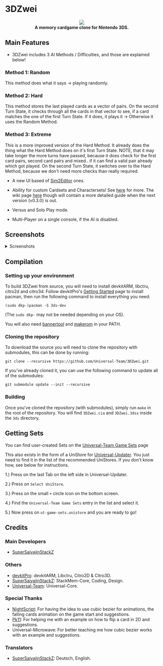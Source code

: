 # 3DZwei
<p align="center">
	<a href="https://github.com/Universal-Team/3DZwei/releases/latest"><img src="https://github.com/Universal-Team/3DZwei/blob/master/resources/logos/logo.png"></a><br>
	<b>A memory cardgame clone for Nintendo 3DS.</b><br>
</p>

## Main Features
* 3DZwei includes 3 AI Methods / Difficulties, and those are explained below!

### Method 1: Random
This method does what it says -> playing randomly.

### Method 2: Hard
This method stores the last played cards as a vector of pairs. On the second Turn State, it checks through all the cards in that vector to see, if a card matches the one of the first Turn State. If it does, it plays it -> Otherwise it uses the Random Method.

### Method 3: Extreme
This is a more improved version of the Hard Method. It already does the thing what the Hard Method does on it's first Turn State. NOTE, that it may take longer the more turns have passed, because it does check for the first card pairs, second card pairs and mixed.. if it can find a valid pair already which got played. On the second Turn State, it switches over to the Hard Method, because we don't need more checks than really required.


* A new UI based of [Sim2Editor](https://github.com/Universal-Team/Sim2Editor) ones.

* Ability for custom Cardsets and Charactersets! See [here](https://github.com/Universal-Team/3DZwei/tree/master/set-generator/README.md) for more. The wiki page [here](https://github.com/Universal-Team/3DZwei/wiki) though will contain a more detailed guide when the next version (v0.3.0) is out.

* Versus and Solo Play mode.

* Multi-Player on a single console, if the AI is disabled.

## Screenshots

<details><summary>Screenshots</summary>

### AI Selector
![](https://github.com/Universal-Team/3DZwei/blob/master/resources/screenshots/aiSelector.png)

### Card Selector
![](https://github.com/Universal-Team/3DZwei/blob/master/resources/screenshots/cardSelector.png)

### Character Selector
![](https://github.com/Universal-Team/3DZwei/blob/master/resources/screenshots/characterSelector.png)

### Credits
![](https://github.com/Universal-Team/3DZwei/blob/master/resources/screenshots/creditsContributors.png) ![](https://github.com/Universal-Team/3DZwei/blob/master/resources/screenshots/creditsStackMemCore.png) ![](https://github.com/Universal-Team/3DZwei/blob/master/resources/screenshots/creditsUniversalCore.png) ![](https://github.com/Universal-Team/3DZwei/blob/master/resources/screenshots/creditsTranslators1.png) ![](https://github.com/Universal-Team/3DZwei/blob/master/resources/screenshots/creditsTranslators2.png) ![](https://github.com/Universal-Team/3DZwei/blob/master/resources/screenshots/creditsTranslators3.png) ![](https://github.com/Universal-Team/3DZwei/blob/master/resources/screenshots/creditsSpecialThanks.png)

### Exit Overlay
![](https://github.com/Universal-Team/3DZwei/blob/master/resources/screenshots/exitOverlay.png)

### Game Result
![](https://github.com/Universal-Team/3DZwei/blob/master/resources/screenshots/gameResult.png)

### Game Screen
![](https://github.com/Universal-Team/3DZwei/blob/master/resources/screenshots/gameScreenVersus.png) ![](https://github.com/Universal-Team/3DZwei/blob/master/resources/screenshots/gameScreenSolo.png)

### Game Settings
![](https://github.com/Universal-Team/3DZwei/blob/master/resources/screenshots/gameSettingsGeneral.png) ![](https://github.com/Universal-Team/3DZwei/blob/master/resources/screenshots/gameSettingsPlayers.png)

### Language Selector
![](https://github.com/Universal-Team/3DZwei/blob/master/resources/screenshots/languageSelector.png)

### Main Menu
![](https://github.com/Universal-Team/3DZwei/blob/master/resources/screenshots/mainmenu.png)

### Rules
![](https://github.com/Universal-Team/3DZwei/blob/master/resources/screenshots/rules.png)

### Set Selectors
![](https://github.com/Universal-Team/3DZwei/blob/master/resources/screenshots/cardsetSelectorList.png) ![](https://github.com/Universal-Team/3DZwei/blob/master/resources/screenshots/cardsetSelectorCard.png) ![](https://github.com/Universal-Team/3DZwei/blob/master/resources/screenshots/charactersetSelectorList.png) ![](https://github.com/Universal-Team/3DZwei/blob/master/resources/screenshots/charactersetSelectorChar.png)

### Settings
![](https://github.com/Universal-Team/3DZwei/blob/master/resources/screenshots/settingsConfig.png) ![](https://github.com/Universal-Team/3DZwei/blob/master/resources/screenshots/settingsAnimation.png) ![](https://github.com/Universal-Team/3DZwei/blob/master/resources/screenshots/settingsAppInfo.png)

### Splash
![](https://github.com/Universal-Team/3DZwei/blob/master/resources/screenshots/splash.png)

</details>

## Compilation

### Setting up your environment

To build 3DZwei from source, you will need to install devkitARM, libctru, citro2d and citro3d. Follow devkitPro's [Getting Started](https://devkitpro.org/wiki/Getting_Started) page to install pacman, then run the following command to install everything you need:
```
(sudo dkp-)pacman -S 3ds-dev
```
(The `sudo dkp-` may not be needed depending on your OS).

You will also need [bannertool](https://github.com/Steveice10/bannertool/releases/latest) and [makerom](https://github.com/profi200/Project_CTR/releases/latest) in your PATH.

### Cloning the repository

To download the source you will need to clone the repository with submodules, this can be done by running:
```
git clone --recursive https://github.com/Universal-Team/3DZwei.git
```

If you've already cloned it, you can use the following command to update all of the submodules:
```
git submodule update --init --recursive
```

### Building

Once you've cloned the repository (with submodules), simply run `make` in the root of the repository. You will find `3DZwei.cia` and `3DZwei.3dsx` inside the `3ds` directory.


## Getting Sets
You can find user-created Sets on the [Universal-Team Game Sets](https://game-sets.universal-team.net/) page

This also exists in the form of a UniStore for [Universal-Updater](https://github.com/Universal-Team/Universal-Updater). You just need to find it in the list of the recommended UniStores. If you don't know how, see below for instructions.

1.) Press on the last Tab on the left side in Universal-Updater.

2.) Press on `Select UniStore`.

3.) Press on the small `+` circle icon on the bottom screen.

4.) Find the `Universal-Team Game Sets` entry in the list and select it.

5.) Now press on `ut-game-sets.unistore` and you are ready to go!


## Credits
### Main Developers
- [SuperSaiyajinStackZ](https://github.com/SuperSaiyajinStackZ)

### Others
- [devkitPro](https://github.com/devkitPro): devkitARM, Libctru, Citro2D & Citro3D.
- [SuperSaiyajinStackZ](https://github.com/SuperSaiyajinStackZ): StackMem-Core, Coding, Design.
- [Universal-Team](https://github.com/Universal-Team): Universal-Core.

### Special Thanks
- [NightScript](https://github.com/NightYoshi370): For having the idea to use cubic bezier for animations, the falling cards animation on the game start and suggestions.
- [Pk11](https://github.com/Epicpkmn11): For helping me with an example on how to flip a card in 2D and suggestions.
- Universal-Microwave: For better teaching me how cubic bezier works with an example and suggestions.

### Translators
- [SuperSaiyajinStackZ](https://github.com/SuperSaiyajinStackZ): Deutsch, English.
